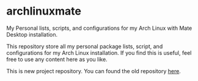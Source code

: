 # archlinuxmate

My Personal lists, scripts, and configurations for my Arch Linux with Mate Desktop installation.

This repository store all my personal package lists, script, and configurations for my Arch Linux installation.
If you find this is useful, feel free to use any content here as you like.

This is new project repository. You can found the old repository [here](https://github.com/mekatronik-achmadi/archmate/).
